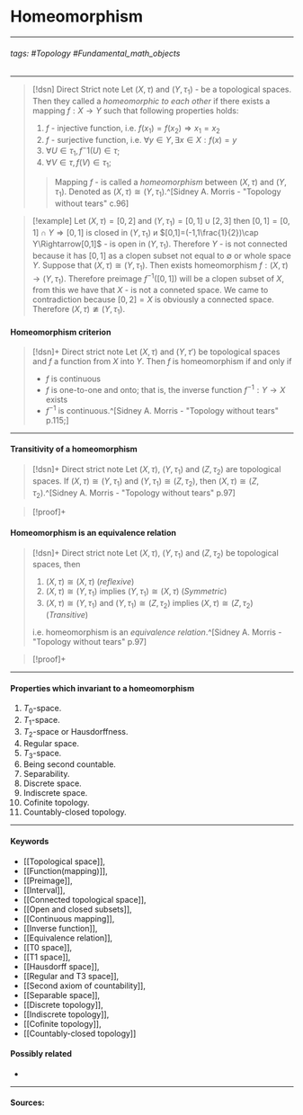 # Homeomorphism
***
###### tags: #Topology #Fundamental_math_objects 
***
>[!dsn] Direct Strict note
>Let $(X,\tau)$ and $(Y,\tau_{1})$ - be a topological spaces. Then they called a *homeomorphic to each other* if there exists a mapping $f:X\rightarrow Y$ such that following properties holds:
>1. $f$ - injective function, i.e. $f(x_1)=f(x_2)\Rightarrow x_1=x_2$
>2. $f$ - surjective function, i.e. $\forall y\in Y,\exists x\in X:f(x)=y$
>3. $\forall U\in\tau_{1}, f^-1(U)\in\tau$;
>4. $\forall V\in\tau, f(V)\in\tau_{1}$;
>
>>Mapping $f$ - is called a *homeomorphism* between $(X,\tau)$ and $(Y,\tau_{1})$. Denoted as $(X,\tau)\cong(Y,\tau_{1})$.^[Sidney A. Morris - "Topology without tears" c.96]

>[!example] 
>Let $(X,\tau)=[0,2]$ and $(Y,\tau_{1})=[0,1]\cup[2,3]$ then $[0,1]=[0,1]\cap Y\Rightarrow[0,1]$ is closed in $(Y,\tau_{1})$ и $[0,1]=(-1,1\frac{1}{2})\cap Y\Rightarrow[0,1]$ - is open in $(Y,\tau_{1})$. Therefore $Y$ - is not connected because it has $[0,1]$ as a clopen subset not equal to $\emptyset$ or whole space $Y$.
>Suppose that $(X,\tau)\cong(Y,\tau_{1})$. Then exists homeomorphism $f:(X,\tau)\rightarrow(Y,\tau_{1})$. Therefore preimage $f^{-1}([0,1])$ will be a clopen subset of $X$, from this we have that $X$ - is not a conneted space. We came to contradiction because $[0,2]=X$ is obviously a connected space. Therefore $(X,\tau)\ncong(Y,\tau_{1})$.

#### Homeomorphism criterion
>[!dsn]+ Direct strict note
>Let $(X,\tau)$ and $(Y,\tau')$ be topological spaces and $f$ a function from $X$ into $Y$. Then $f$ is homeomorphism if and only if
>- $f$ is continuous
>- $f$ is one-to-one and onto; that is, the inverse function $f^{-1}:Y\to X$ exists
>- $f^{-1}$ is continuous.^[Sidney A. Morris - "Topology without tears" p.115;]
***
#### Transitivity of a homeomorphism
>[!dsn]+ Direct strict note 
>Let $(X,\tau)$, $(Y,\tau_1)$ and $(Z,\tau_2)$ are topological spaces. If $(X,\tau)\cong(Y,\tau_1)$ and $(Y,\tau_1)\cong(Z,\tau_2)$, then $(X,\tau)\cong(Z,\tau_2)$.^[Sidney A. Morris - "Topology without tears" p.97]

>[!proof]+
>

#### Homeomorphism is an equivalence relation
>[!dsn]+ Direct strict note
>Let $(X,\tau)$, $(Y,\tau_{1})$ and $(Z,\tau_{2})$ be topological spaces, then
>1. $(X,\tau)\cong(X,\tau)$ (*reflexive*)
>2. $(X,\tau)\cong(Y,\tau_{1})$ implies $(Y,\tau_{1})\cong(X,\tau)$ (*Symmetric*)
>3. $(X,\tau)\cong(Y,\tau_{1})$ and $(Y,\tau_{1})\cong(Z,\tau_{2})$ implies $(X,\tau)\cong(Z,\tau_{2})$ (*Transitive*)
>
>i.e. homeomorphism is an *equivalence relation*.^[Sidney A. Morris - "Topology without tears" p.97]

>[!proof]+
>
***
#### Properties which invariant to a homeomorphism
1. $T_{0}$-space.
2. $T_{1}$-space.
3. $T_{2}$-space or Hausdorffness.
4. Regular space.
5. $T_{3}$-space.
6. Being second countable.
7. Separability.
8. Discrete space.
9. Indiscrete space.
10. Cofinite topology.
11. Countably-closed topology.
***
#### Keywords
- [[Topological space]],
- [[Function(mapping)]],
- [[Preimage]],
- [[Interval]],
- [[Connected topological space]],
- [[Open and closed subsets]],
- [[Continuous mapping]],
- [[Inverse function]],
- [[Equivalence relation]],
- [[T0 space]],
- [[T1 space]],
- [[Hausdorff space]],
- [[Regular and T3 space]],
- [[Second axiom of countability]],
- [[Separable space]],
- [[Discrete topology]],
- [[Indiscrete topology]],
- [[Cofinite topology]],
- [[Countably-closed topology]]
#### Possibly related
- 
***
#### Sources:
